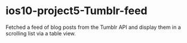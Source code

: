# ios10-project5-Tumblr-feed
 Fetched a feed of blog posts from the Tumblr API and display them in a scrolling list via a table view.
